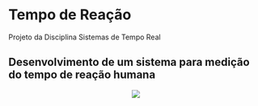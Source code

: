 # Tempo de Reação
Projeto da Disciplina Sistemas de Tempo Real 
## Desenvolvimento de um sistema para medição do tempo de reação humana
<p align="center">
<img src="http://img.shields.io/static/v1?label=STATUS&message=EM%20DESENVOLVIMENTO&color=GREEN&style=for-the-badge"/>
</p>


